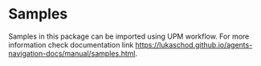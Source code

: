 # Samples

Samples in this package can be imported using UPM workflow. For more information check documentation link https://lukaschod.github.io/agents-navigation-docs/manual/samples.html.